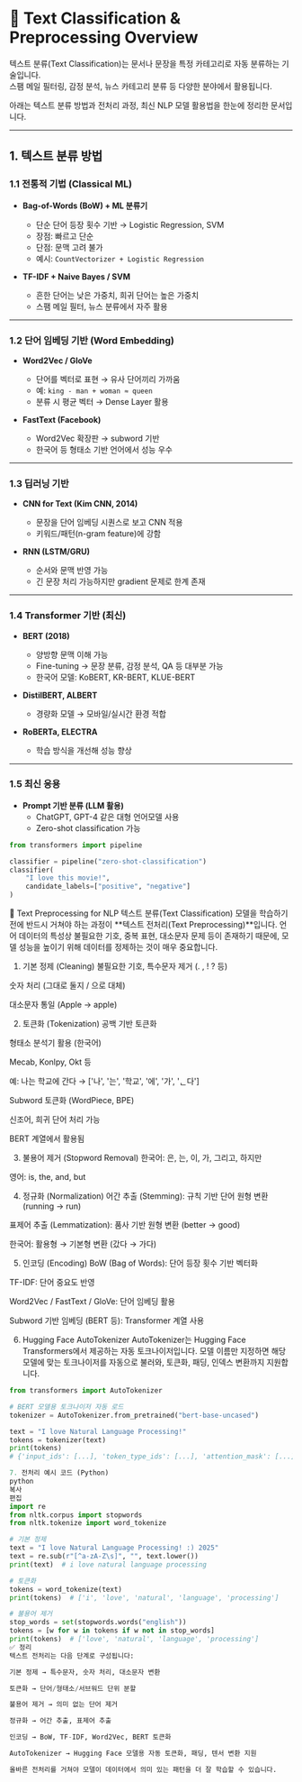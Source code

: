 # 📝 Text Classification & Preprocessing Overview

텍스트 분류(Text Classification)는 문서나 문장을 특정 카테고리로 자동 분류하는 기술입니다.  
스팸 메일 필터링, 감정 분석, 뉴스 카테고리 분류 등 다양한 분야에서 활용됩니다.  

아래는 텍스트 분류 방법과 전처리 과정, 최신 NLP 모델 활용법을 한눈에 정리한 문서입니다.  

---

## 1. 텍스트 분류 방법

### 1.1 전통적 기법 (Classical ML)

- **Bag-of-Words (BoW) + ML 분류기**  
  - 단순 단어 등장 횟수 기반 → Logistic Regression, SVM  
  - 장점: 빠르고 단순  
  - 단점: 문맥 고려 불가  
  - 예시: `CountVectorizer + Logistic Regression`

- **TF-IDF + Naive Bayes / SVM**  
  - 흔한 단어는 낮은 가중치, 희귀 단어는 높은 가중치  
  - 스팸 메일 필터, 뉴스 분류에서 자주 활용

---

### 1.2 단어 임베딩 기반 (Word Embedding)

- **Word2Vec / GloVe**  
  - 단어를 벡터로 표현 → 유사 단어끼리 가까움  
  - 예: `king - man + woman ≈ queen`  
  - 분류 시 평균 벡터 → Dense Layer 활용

- **FastText (Facebook)**  
  - Word2Vec 확장판 → subword 기반  
  - 한국어 등 형태소 기반 언어에서 성능 우수

---

### 1.3 딥러닝 기반

- **CNN for Text (Kim CNN, 2014)**  
  - 문장을 단어 임베딩 시퀀스로 보고 CNN 적용  
  - 키워드/패턴(n-gram feature)에 강함

- **RNN (LSTM/GRU)**  
  - 순서와 문맥 반영 가능  
  - 긴 문장 처리 가능하지만 gradient 문제로 한계 존재

---

### 1.4 Transformer 기반 (최신)

- **BERT (2018)**  
  - 양방향 문맥 이해 가능  
  - Fine-tuning → 문장 분류, 감정 분석, QA 등 대부분 가능  
  - 한국어 모델: KoBERT, KR-BERT, KLUE-BERT

- **DistilBERT, ALBERT**  
  - 경량화 모델 → 모바일/실시간 환경 적합

- **RoBERTa, ELECTRA**  
  - 학습 방식을 개선해 성능 향상

---

### 1.5 최신 응용

- **Prompt 기반 분류 (LLM 활용)**  
  - ChatGPT, GPT-4 같은 대형 언어모델 사용  
  - Zero-shot classification 가능  
```python
from transformers import pipeline

classifier = pipeline("zero-shot-classification")
classifier(
    "I love this movie!",
    candidate_labels=["positive", "negative"]
)
```
🔧 Text Preprocessing for NLP
텍스트 분류(Text Classification) 모델을 학습하기 전에 반드시 거쳐야 하는 과정이 **텍스트 전처리(Text Preprocessing)**입니다.
언어 데이터의 특성상 불필요한 기호, 중복 표현, 대소문자 문제 등이 존재하기 때문에, 모델 성능을 높이기 위해 데이터를 정제하는 것이 매우 중요합니다.

1. 기본 정제 (Cleaning)
불필요한 기호, 특수문자 제거 (. , ! ? 등)

숫자 처리 (그대로 둘지 / <NUM>으로 대체)

대소문자 통일 (Apple → apple)

2. 토큰화 (Tokenization)
공백 기반 토큰화

형태소 분석기 활용 (한국어)

Mecab, Konlpy, Okt 등

예: 나는 학교에 간다 → ['나', '는', '학교', '에', '가', 'ᆫ다']

Subword 토큰화 (WordPiece, BPE)

신조어, 희귀 단어 처리 가능

BERT 계열에서 활용됨

3. 불용어 제거 (Stopword Removal)
한국어: 은, 는, 이, 가, 그리고, 하지만

영어: is, the, and, but

4. 정규화 (Normalization)
어간 추출 (Stemming): 규칙 기반 단어 원형 변환 (running → run)

표제어 추출 (Lemmatization): 품사 기반 원형 변환 (better → good)

한국어: 활용형 → 기본형 변환 (갔다 → 가다)

5. 인코딩 (Encoding)
BoW (Bag of Words): 단어 등장 횟수 기반 벡터화

TF-IDF: 단어 중요도 반영

Word2Vec / FastText / GloVe: 단어 임베딩 활용

Subword 기반 임베딩 (BERT 등): Transformer 계열 사용

6. Hugging Face AutoTokenizer
AutoTokenizer는 Hugging Face Transformers에서 제공하는 자동 토크나이저입니다.
모델 이름만 지정하면 해당 모델에 맞는 토크나이저를 자동으로 불러와, 토큰화, 패딩, 인덱스 변환까지 지원합니다.

```python
from transformers import AutoTokenizer

# BERT 모델용 토크나이저 자동 로드
tokenizer = AutoTokenizer.from_pretrained("bert-base-uncased")

text = "I love Natural Language Processing!"
tokens = tokenizer(text)
print(tokens)
# {'input_ids': [...], 'token_type_ids': [...], 'attention_mask': [...]}

7. 전처리 예시 코드 (Python)
python
복사
편집
import re
from nltk.corpus import stopwords
from nltk.tokenize import word_tokenize

# 기본 정제
text = "I love Natural Language Processing! :) 2025"
text = re.sub(r"[^a-zA-Z\s]", "", text.lower())
print(text)  # i love natural language processing

# 토큰화
tokens = word_tokenize(text)
print(tokens)  # ['i', 'love', 'natural', 'language', 'processing']

# 불용어 제거
stop_words = set(stopwords.words("english"))
tokens = [w for w in tokens if w not in stop_words]
print(tokens)  # ['love', 'natural', 'language', 'processing']
✅ 정리
텍스트 전처리는 다음 단계로 구성됩니다:

기본 정제 → 특수문자, 숫자 처리, 대소문자 변환

토큰화 → 단어/형태소/서브워드 단위 분할

불용어 제거 → 의미 없는 단어 제거

정규화 → 어간 추출, 표제어 추출

인코딩 → BoW, TF-IDF, Word2Vec, BERT 토큰화

AutoTokenizer → Hugging Face 모델용 자동 토큰화, 패딩, 텐서 변환 지원

올바른 전처리를 거쳐야 모델이 데이터에서 의미 있는 패턴을 더 잘 학습할 수 있습니다.
